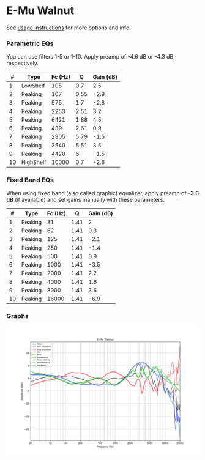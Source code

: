 # E-Mu Walnut
See [usage instructions](https://github.com/jaakkopasanen/AutoEq#usage) for more options and info.

### Parametric EQs
You can use filters 1-5 or 1-10. Apply preamp of -4.6 dB or -4.3 dB, respectively.

|   # | Type      |   Fc (Hz) |    Q |   Gain (dB) |
|-----|-----------|-----------|------|-------------|
|   1 | LowShelf  |       105 | 0.7  |         2.5 |
|   2 | Peaking   |       107 | 0.55 |        -2.9 |
|   3 | Peaking   |       975 | 1.7  |        -2.8 |
|   4 | Peaking   |      2253 | 2.51 |         3.2 |
|   5 | Peaking   |      6421 | 1.88 |         4.5 |
|   6 | Peaking   |       439 | 2.61 |         0.9 |
|   7 | Peaking   |      2905 | 5.79 |        -1.5 |
|   8 | Peaking   |      3540 | 5.51 |         3.5 |
|   9 | Peaking   |      4420 | 6    |        -1.5 |
|  10 | HighShelf |     10000 | 0.7  |        -2.6 |

### Fixed Band EQs
When using fixed band (also called graphic) equalizer, apply preamp of **-3.6 dB** (if available) and set gains manually with these parameters.

|   # | Type    |   Fc (Hz) |    Q |   Gain (dB) |
|-----|---------|-----------|------|-------------|
|   1 | Peaking |        31 | 1.41 |         2   |
|   2 | Peaking |        62 | 1.41 |         0.3 |
|   3 | Peaking |       125 | 1.41 |        -2.1 |
|   4 | Peaking |       250 | 1.41 |        -1.4 |
|   5 | Peaking |       500 | 1.41 |         0.9 |
|   6 | Peaking |      1000 | 1.41 |        -3.5 |
|   7 | Peaking |      2000 | 1.41 |         2.2 |
|   8 | Peaking |      4000 | 1.41 |         1.6 |
|   9 | Peaking |      8000 | 1.41 |         3.6 |
|  10 | Peaking |     16000 | 1.41 |        -6.9 |

### Graphs
![](./E-Mu%20Walnut.png)
